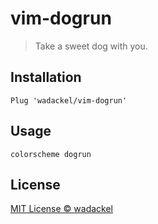 # vim-dogrun

> Take a sweet dog with you.

## Installation

```vim
Plug 'wadackel/vim-dogrun'
```

## Usage

```vim
colorscheme dogrun
```

## License

[MIT License © wadackel](./LICENSE)

